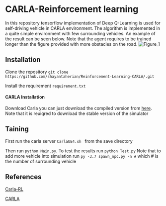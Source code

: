 # CARLA-Reinforcement learning
In this repository tensorflow implementation of Deep Q-Learning is used for self-driving vehicle in CARLA environment. The algorithm is implemented in a quite simple environment with few surrounding vehicles. An example of the result can be seen below. Note that the agent requires to be trained longer than the figure provided with more obstacles on the road. 
![Figure_1](https://user-images.githubusercontent.com/51369142/86182178-5e64bb80-bb27-11ea-870e-6fc0f4048408.png)

## Installation
Clone the repository `
git clone https://github.com/shayantaherian/Reinforcement-Learning-CARLA/.git
`

Install the requirement `
requirement.txt
`
#### CARLA Installation
Download Carla you can just download the compiled version from [here](https://carla.org/). Note that it is reuiqred to download the stable version of the simulator

## Taining

First run the carla server  `CarlaUE4.sh ` from the save directory

Then run `
python Main.py
`. To test the results run `
python Test.py
`
Note that to add more vehicle into simulation run  `
py -3.7 spawn_npc.py -n #
` which # is the number of surrounding vehicle

## References
[Carla-RL](https://github.com/Sentdex/Carla-RL)

[CARLA](https://carla.readthedocs.io/en/latest/start_quickstart/)
